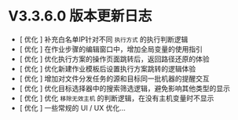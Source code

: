 # V3.3.6.0 版本更新日志



- [ 优化 ] 补充白名单IP针对不同 `执行方式` 的执行判断逻辑
- [ 优化 ] 在作业步骤的编辑窗口中，增加全局变量的使用指引
- [ 优化 ] 优化执行方案的操作页面跳转后，返回路径还原的体验
- [ 优化 ] 优化新建作业模板后设置执行方案跳转的逻辑体验
- [ 优化 ] 增加对文件分发任务的源和目标同一批机器的提醒交互
- [ 优化 ] 优化目标选择器中的搜索筛选逻辑，避免影响其他类型的显示
- [ 优化 ] 优化 `移除无效主机` 的判断逻辑，在没有主机变量时不显示
- [ 优化 ] 一些常规的 UI / UX 优化...